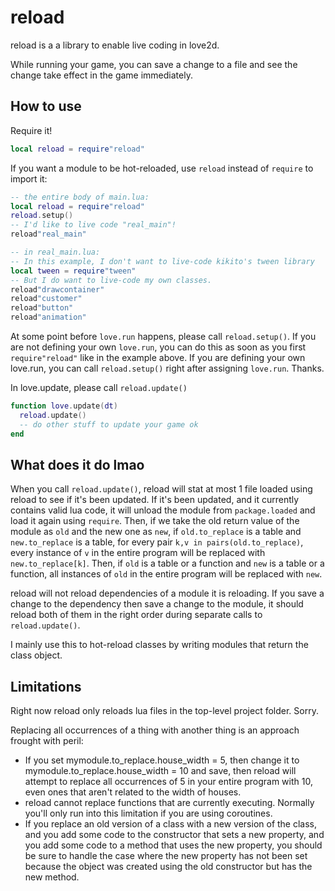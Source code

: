 reload
========================
reload is a a library to enable live coding in love2d.

While running your game, you can save a change to a file and see the change take effect in the game immediately.

How to use
-------------------------------

Require it!
```lua
local reload = require"reload"
```

If you want a module to be hot-reloaded, use `reload` instead of `require` to import it:
```lua
-- the entire body of main.lua:
local reload = require"reload"
reload.setup()
-- I'd like to live code "real_main"!
reload"real_main"

-- in real_main.lua:
-- In this example, I don't want to live-code kikito's tween library
local tween = require"tween"
-- But I do want to live-code my own classes.
reload"drawcontainer"
reload"customer"
reload"button"
reload"animation"
```

At some point before `love.run` happens, please call `reload.setup()`.
If you are not defining your own `love.run`, you can do this as soon as you first `require"reload"`
like in the example above.
If you are defining your own love.run, you can call `reload.setup()` right after assigning `love.run`. Thanks.

In love.update, please call `reload.update()`
```lua
function love.update(dt)
  reload.update()
  -- do other stuff to update your game ok
end
```

What does it do lmao
----------------------

When you call `reload.update()`, reload will stat at most 1 file loaded using reload
to see if it's been updated.
If it's been updated, and it currently contains valid lua code,
it will unload the module from `package.loaded` and load it again using `require`.
Then, if we take the old return value of the module as `old` and the new one as `new`,
if `old.to_replace` is a table and `new.to_replace` is a table, for every pair `k,v in pairs(old.to_replace)`,
every instance of `v` in the entire program will be replaced with `new.to_replace[k]`.
Then, if `old` is a table or a function and `new` is a table or a function, all instances
of `old` in the entire program will be replaced with `new`.

reload will not reload dependencies of a module it is reloading.
If you save a change to the dependency then save a change to the module,
it should reload both of them in the right order during separate calls to `reload.update()`.

I mainly use this to hot-reload classes by writing modules that return the class object.

Limitations
----------------------
Right now reload only reloads lua files in the top-level project folder. Sorry.

Replacing all occurrences of a thing with another thing is an approach frought with peril:

- If you set mymodule.to_replace.house_width = 5, then change it to mymodule.to_replace.house_width = 10 and save,
  then reload will attempt to replace all occurrences of 5 in your entire program with 10, even ones that aren't related
  to the width of houses.
- reload cannot replace functions that are currently executing. Normally you'll only run into this limitation if you are using coroutines.
- If you replace an old version of a class with a new version of the class,
  and you add some code to the constructor that sets a new property,
  and you add some code to a method that uses the new property, you should be sure to handle the case
  where the new property has not been set because the object was
  created using the old constructor but has the new method.
